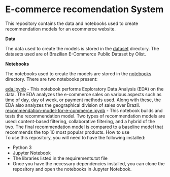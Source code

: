 # E-commerce recomendation System
This repository contains the data and notebooks used to create recommendation models for an ecommerce website.

**Data**  
  
The data used to create the models is stored in the [dataset](https://github.com/datasciencemachine/e-commerce_recommendations/tree/main/datasets) directory. The datasets used are of Brazilian E-Commerce Public Dataset by Olist. 

**Notebooks**  
  
The notebooks used to create the models are stored in the [notebooks](https://github.com/datasciencemachine/e-commerce_recommendations/tree/main/notebooks) directory. There are two notebooks present:

[eda.ipynb](https://github.com/datasciencemachine/e-commerce_recommendations/blob/main/notebooks/eda-on-data.ipynb) - This notebook performs Exploratory Data Analysis (EDA) on the data. The EDA analyzes the e-commerce sales on various aspects such as time of day, day of week, or payment methods used. Along with these, the EDA also analyzes the geographical division of sales over Brazil.  
[recommendation-model-for-e-commerce.ipynb](https://github.com/datasciencemachine/e-commerce_recommendations/blob/main/notebooks/recommendation-model-for-e-commerce.ipynb) - This notebook builds and tests the recommendation model. Two types of recommendation models are used: content-based filtering, collaborative filtering, and a hybrid of the two. The final recommendation model is compared to a baseline model that recommends the top 10 most popular products.
How to use  
To use this repository, you will need to have the following installed:  

* Python 3  
* Jupyter Notebook  
* The libraries listed in the requirements.txt file  
* Once you have the necessary dependencies installed, you can clone the repository and open the notebooks in Jupyter Notebook.
